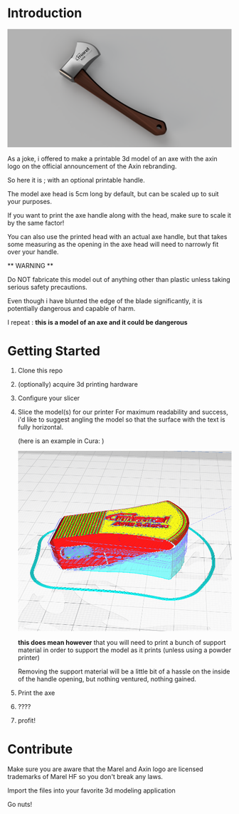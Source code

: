 # Introduction
![Axin software axe](axin_demoimg.png)

As a joke, i offered to make a printable 3d model of an axe with the axin logo on the official announcement of the Axin rebranding.

So here it is ; with an optional printable handle.

The model axe head is 5cm long by default, but can be scaled up to suit your purposes.

If you want to print the axe handle along with the head, make sure to scale it by the same factor!

You can also use the printed head with an actual axe handle, but that takes some measuring as the opening in the axe head will need to narrowly fit over your handle.


** WARNING **

Do NOT fabricate this model out of anything other than plastic unless taking serious safety precautions.

Even though i have blunted the edge of the blade significantly, it is potentially dangerous and capable of harm.

I repeat : **this is a model of an axe and it could be dangerous**
 

# Getting Started
1.	Clone this repo
2.	(optionally) acquire 3d printing hardware
3.	Configure your slicer
4.	Slice the model(s) for our printer
    For maximum readability and success, i'd like to suggest angling the model so that the surface with the text is fully horizontal.

    (here is an example in Cura: )

    ![Axin software axe](readme_files/axehead_cura.png)

    **this does mean however** that you will need to print a bunch of support material in order to support the model as it prints (unless using a powder printer)
    
    Removing the support material will be a little bit of a hassle on the inside of the handle opening, but nothing ventured, nothing gained.
5.  Print the axe
6.  ????
7.  profit!

# Contribute
Make sure you are aware that the Marel and Axin logo are licensed trademarks of Marel HF so you don't break any laws.

Import the files into your favorite 3d modeling application

Go nuts!